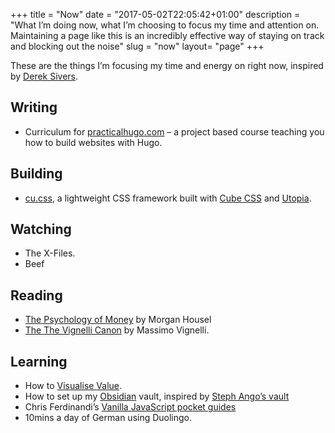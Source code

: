 +++
title = "Now"
date = "2017-05-02T22:05:42+01:00"
description = "What I’m doing now, what I’m choosing to focus my time and attention on. Maintaining a page like this is an incredibly effective way of staying on track and blocking out the noise"
slug = "now"
layout= "page"
+++

These are the things I’m focusing my time and energy on right now, inspired by [Derek Sivers](https://nownownow.com/about).


## Writing

- Curriculum for [practicalhugo.com](https://practicalhugo.com) – a project based course teaching you how to build websites with Hugo.

## Building

- [cu.css](https://cu.harrycresswell.com), a lightweight CSS framework built with [Cube CSS](https://cube.fyi/) and [Utopia](https://utopia.fyi/).

## Watching

- The X-Files.
- Beef

## Reading

- [The Psychology of Money](https://www.goodreads.com/book/show/41881472-the-psychology-of-money) by Morgan Housel
- [The The Vignelli Canon](https://www.goodreads.com/book/show/9180968-the-vignelli-canon) by Massimo Vignelli.

## Learning

- How to [Visualise Value](https://visualizevalue.com/).
- How to set up my [Obsidian](https://obsidian.md/) vault, inspired by [Steph Ango’s vault](https://stephango.com/vault)
- Chris Ferdinandi’s [Vanilla JavaScript pocket guides](https://vanillajsguides.com/)
- 10mins a day of German using Duolingo.
